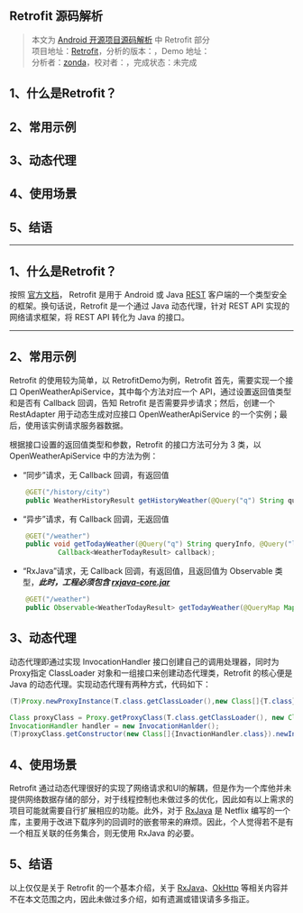 Retrofit 源码解析
----------------
> 本文为 [Android 开源项目源码解析](https://github.com/android-cn/android-open-project-analysis) 中 Retrofit 部分  
> 项目地址：[Retrofit](https://github.com/square/retrofit)，分析的版本：，Demo 地址：    
> 分析者：[zonda](https://github.com/zonda)，校对者：，完成状态：未完成   

## 1、什么是Retrofit？
## 2、常用示例
## 3、动态代理
## 4、使用场景
## 5、结语
***
## 1、什么是Retrofit？
按照 [官方文档](http://square.github.io/retrofit/)， Retrofit 是用于 Android 或 Java [REST](http://zh.wikipedia.org/wiki/REST) 客户端的一个类型安全的框架。换句话说，Retrofit 是一个通过 Java 动态代理，针对 REST API 实现的网络请求框架，将 REST API 转化为 Java 的接口。
***  
## 2、常用示例
Retrofit 的使用较为简单，以 RetrofitDemo为例，Retrofit 首先，需要实现一个接口 OpenWeatherApiService，其中每个方法对应一个 API，通过设置返回值类型和是否有 Callback 回调，告知 Retrofit 是否需要异步请求；然后，创建一个 RestAdapter 用于动态生成对应接口 OpenWeatherApiService 的一个实例；最后，使用该实例请求服务器数据。


根据接口设置的返回值类型和参数，Retrofit 的接口方法可分为 3 类，以 OpenWeatherApiService 中的方法为例：


 - “同步”请求，无 Callback 回调，有返回值


```java
    @GET("/history/city")
    public WeatherHistoryResult getHistoryWeather(@Query("q") String queryInfo);
```
 - “异步”请求，有 Callback 回调，无返回值


```java
    @GET("/weather")
    public void getTodayWeather(@Query("q") String queryInfo, @Query("lang") String language,
            Callback<WeatherTodayResult> callback);
```
 - “RxJava”请求，无 Callback 回调，有返回值，且返回值为 Observable 类型，***此时，工程必须包含 [rxjava-core.jar](http://search.maven.org/#search%7Cga%7C1%7Cg%3A%22com.netflix.rxjava%22%20AND%20a%3A%22rxjava-core%22)***
```java
    @GET("/weather")
    public Observable<WeatherTodayResult> getTodayWeather(@QueryMap Map<String, String> params);
```
## 3、动态代理


动态代理即通过实现 InvocationHandler 接口创建自己的调用处理器，同时为Proxy指定 ClassLoader 对象和一组接口来创建动态代理类，Retrofit 的核心便是 Java 的动态代理。实现动态代理有两种方式，代码如下：


```java
(T)Proxy.newProxyInstance(T.class.getClassLoader(),new Class[]{T.class}),new InvocationHanlder()); 
```


```java 
Class proxyClass = Proxy.getProxyClass(T.class.getClassLoader(), new Class[]{T.class}); 
InvocationHandler handler = new InvocationHanlder();
(T)proxyClass.getConstructor(new Class[]{InvactionHandler.class}).newInstance(new Object[]{handler});
```
## 4、使用场景


Retrofit 通过动态代理很好的实现了网络请求和UI的解耦，但是作为一个库他并未提供网络数据存储的部分，对于线程控制也未做过多的优化，因此如有以上需求的项目可能就需要自行扩展相应的功能。此外，对于 [RxJava](https://github.com/Netflix/RxJava/wiki) 是 Netflix 编写的一个库，主要用于改进下载序列的回调时的嵌套带来的麻烦。因此，个人觉得若不是有一个相互关联的任务集合，则无使用 RxJava 的必要。


## 5、结语

以上仅仅是关于 Retrofit 的一个基本介绍，关于 [RxJava](https://github.com/Netflix/RxJava/wiki)、[OkHttp](http://square.github.io/okhttp/) 等相关内容并不在本文范围之内，因此未做过多介绍，如有遗漏或错误请多多指正。

